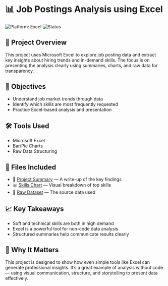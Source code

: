 # 📊 Job Postings Analysis using Excel

![Platform: Excel](https://img.shields.io/badge/Platform-Microsoft%20Excel-blue)
![Status](https://img.shields.io/badge/Status-Complete-brightgreen)

## 📘 Project Overview
This project uses Microsoft Excel to explore job posting data and extract key insights about hiring trends and in-demand skills. The focus is on presenting the analysis clearly using summaries, charts, and raw data for transparency.

## 🎯 Objectives
- Understand job market trends through data
- Identify which skills are most frequently requested
- Practice Excel-based analysis and presentation

## 🛠️ Tools Used
- Microsoft Excel
- Bar/Pie Charts
- Raw Data Structuring

## 📎 Files Included
- 📄 [Project Summary](ProjectSummary.png) — A write-up of the key findings
- 📊 [Skills Chart](SkillChart.png) — Visual breakdown of top skills
- 📁 [Raw Dataset](RawData.png) — The source data used

## 📈 Key Takeaways
- Soft and technical skills are both in high demand
- Excel is a powerful tool for non-code data analysis
- Structured summaries help communicate results clearly

## 🌱 Why It Matters
This project is designed to show how even simple tools like Excel can generate professional insights. It’s a great example of analysis without code — using visual communication, structure, and storytelling to present data effectively.
